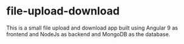 # file-upload-download
This is a small file upload and download app built using Angular 9 as frontend and NodeJs as backend and MongoDB as the database.
